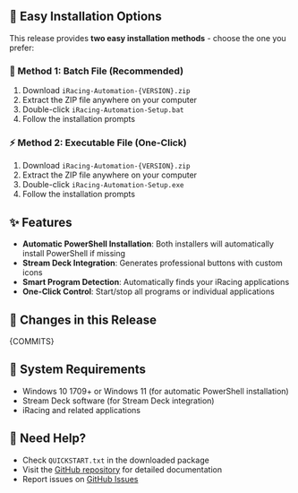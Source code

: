 ## 🚀 Easy Installation Options

This release provides **two easy installation methods** - choose the one you prefer:

### 📁 Method 1: Batch File (Recommended)
1. Download `iRacing-Automation-{VERSION}.zip`
2. Extract the ZIP file anywhere on your computer
3. Double-click `iRacing-Automation-Setup.bat`
4. Follow the installation prompts

### ⚡ Method 2: Executable File (One-Click)
1. Download `iRacing-Automation-{VERSION}.zip`
2. Extract the ZIP file anywhere on your computer  
3. Double-click `iRacing-Automation-Setup.exe`
4. Follow the installation prompts

## ✨ Features
- **Automatic PowerShell Installation**: Both installers will automatically install PowerShell if missing
- **Stream Deck Integration**: Generates professional buttons with custom icons
- **Smart Program Detection**: Automatically finds your iRacing applications
- **One-Click Control**: Start/stop all programs or individual applications

## 📝 Changes in this Release
{COMMITS}

## 🔧 System Requirements
- Windows 10 1709+ or Windows 11 (for automatic PowerShell installation)
- Stream Deck software (for Stream Deck integration)
- iRacing and related applications

## 📖 Need Help?
- Check `QUICKSTART.txt` in the downloaded package
- Visit the [GitHub repository](https://github.com/horat1us/iracing-automation) for detailed documentation
- Report issues on [GitHub Issues](https://github.com/horat1us/iracing-automation/issues)